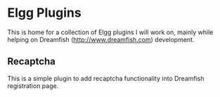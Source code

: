# Elgg Plugins

This is home for a collection of Elgg plugins I will work on, mainly while helping on Dreamfish (http://www.dreamfish.com) development.

## Recaptcha 

This is a simple plugin to add recaptcha functionality into Dreamfish registration page.

